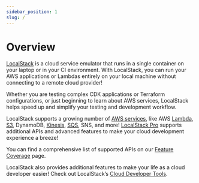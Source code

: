 ```yaml
---
sidebar_position: 1
slug: /
---
```


# Overview

[LocalStack](https://localstack.cloud/)  is a cloud service emulator that runs in a single container on your laptop or in your CI environment. With LocalStack, you can run your AWS applications or Lambdas entirely on your local machine without connecting to a remote cloud provider!

Whether you are testing complex CDK applications or Terraform configurations, or just beginning to learn about AWS services, LocalStack helps speed up and simplify your testing and development workflow.

LocalStack supports a growing number of  [AWS services](https://docs.localstack.cloud/user-guide/aws/), like AWS  [Lambda](https://docs.localstack.cloud/user-guide/aws/lambda/),  [S3](https://docs.localstack.cloud/user-guide/aws/s3/), DynamoDB,  [Kinesis](https://docs.localstack.cloud/user-guide/aws/kinesis/),  [SQS](https://docs.localstack.cloud/user-guide/aws/sqs/), SNS, and more!  [LocalStack Pro](https://localstack.cloud/pricing)  supports additional APIs and advanced features to make your cloud development experience a breeze!

You can find a comprehensive list of supported APIs on our  [Feature Coverage](https://docs.localstack.cloud/user-guide/aws/feature-coverage/)  page.

LocalStack also provides additional features to make your life as a cloud developer easier! Check out LocalStack’s [Cloud Developer Tools](https://docs.localstack.cloud/user-guide/tools/).
